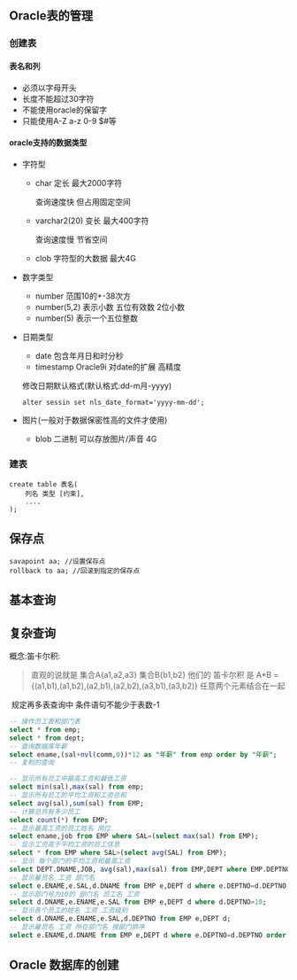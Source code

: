 ## Oracle表的管理

### 创建表

#### 表名和列

- 必须以字母开头
- 长度不能超过30字符
- 不能使用oracle的保留字
- 只能使用A-Z a-z 0-9 $#等

#### oracle支持的数据类型

- 字符型

  - char 定长 最大2000字符

    查询速度快  但占用固定空间

  - varchar2(20) 变长 最大400字符

    查询速度慢 节省空间

  - clob 字符型的大数据 最大4G

- 数字类型

  - number 范围10的+-38次方
  - number(5,2) 表示小数 五位有效数 2位小数
  - number(5) 表示一个五位整数

- 日期类型

  - date 包含年月日和时分秒
  - timestamp Oracle9i 对date的扩展 高精度

  修改日期默认格式(默认格式:dd-m月-yyyy)

  ```plsql
  alter sessin set nls_date_format='yyyy-mm-dd';
  ```

- 图片(一般对于数据保密性高的文件才使用)

  - blob 二进制 可以存放图片/声音 4G

### 建表

```
create table 表名(
	列名 类型 [约束],
	....
);
```

## 保存点

```
savapoint aa; //设置保存点
rollback to aa; //回滚到指定的保存点
```

## 基本查询



## 复杂查询

概念:笛卡尔积: 

> 直观的说就是
>  集合A{a1,a2,a3} 集合B{b1,b2}
>  他们的 笛卡尔积 是 A*B ={(a1,b1),(a1,b2),(a2,b1),(a2,b2),(a3,b1),(a3,b2)}
>  任意两个元素结合在一起

​	规定再多表查询中 条件语句不能少于表数-1

```sql
-- 操作员工表和部门表
select * from emp;
select * from dept;
-- 查询数据库年薪
select ename,(sal+nvl(comm,0))*12 as "年薪" from emp order by "年薪";
-- 复制的查询

-- 显示所有员工中最高工资和最低工资
select min(sal),max(sal) from emp;
-- 显示所有员工的平均工资和工资总和
select avg(sal),sum(sal) from EMP;
-- 计算总共有多少员工
select count(*) from EMP;
-- 显示最高工资的员工姓名 岗位
select ename,job from EMP where SAL=(select max(sal) from EMP);
-- 显示工资高于平均工资的员工信息
select * from EMP where SAL>(select avg(SAL) from EMP);
-- 显示 每个部门的平均工资和最高工资
select DEPT.DNAME,JOB, avg(sal),max(sal) from EMP,DEPT where EMP.DEPTNO=DEPT.DEPTNO group by DEPT.DNAME,JOB having avg(SAL)>2000  order by DEPT.DNAME;
-- 显示雇员名 工资 部门名
select e.ENAME,e.SAL,d.DNAME from EMP e,DEPT d where e.DEPTNO=d.DEPTNO;
-- 显示部门号为10的 部门名 员工名 工资
select d.DNAME,e.ENAME,e.SAL from EMP e,DEPT d where d.DEPTNO=10;
-- 显示各个员工的姓名 工资 工资级别
select d.DNAME,e.ENAME,e.SAL,d.DEPTNO from EMP e,DEPT d;
-- 显示雇员名 工资 所在部门名 按部门排序
select e.ENAME,d.DNAME from EMP e,DEPT d where e.DEPTNO=d.DEPTNO order by d.DNAME;
```

## Oracle 数据库的创建

